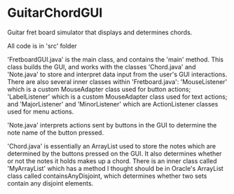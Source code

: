 GuitarChordGUI
==============

Guitar fret board simulator that displays and determines chords.

All code is in 'src' folder

'FretboardGUI.java' is the main class, and contains the 'main' method. This class builds the GUI, and works with the classes 'Chord.java' and 'Note.java' to store and interpret data input from the user's GUI interactions. There are also several inner classes within 'Fretboard.java': 'MouseListener' which is a custom MouseAdapter class used for button actions; 'LabelListener' which is a custom MouseAdapter class used for text actions; and 'MajorListener' and 'MinorListener' which are ActionListener classes used for menu actions.

'Note.java' interprets actions sent by buttons in the GUI to determine the note name of the button pressed.

'Chord.java' is essentially an ArrayList used to store the notes which are determined by the buttons pressed on the GUI. It also determines whether or not the notes it holds makes up a chord. There is an inner class called 'MyArrayList' which has a method I thought should be in Oracle's ArrayList class called containsAnyDisjoint, which determines whether two sets contain any disjoint elements.
